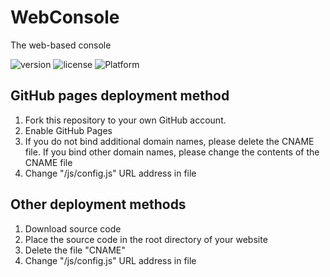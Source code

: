 # WebConsole
The web-based console

![version](https://img.shields.io/badge/Version-1.1.7-red)
![license](https://img.shields.io/badge/License-MIT-green)
![Platform](https://img.shields.io/badge/Platform-All+Platform-blue)

## GitHub pages deployment method
1. Fork this repository to your own GitHub account.
2. Enable GitHub Pages
3. If you do not bind additional domain names, please delete the CNAME file. If you bind other domain names, please change the contents of the CNAME file
4. Change "/js/config.js" URL address in file
## Other deployment methods
1. Download source code
2. Place the source code in the root directory of your website
3. Delete the file "CNAME"
4. Change "/js/config.js" URL address in file
